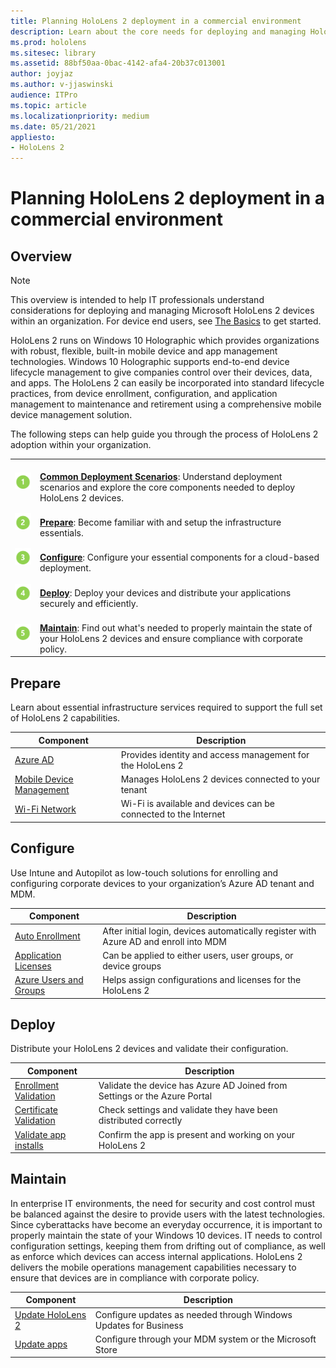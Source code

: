 ```yaml
---
title: Planning HoloLens 2 deployment in a commercial environment
description: Learn about the core needs for deploying and managing HoloLens in enterprise environments, including infrastructure, azure active directory, and mobile device management.
ms.prod: hololens
ms.sitesec: library
ms.assetid: 88bf50aa-0bac-4142-afa4-20b37c013001
author: joyjaz
ms.author: v-jjaswinski
audience: ITPro
ms.topic: article
ms.localizationpriority: medium
ms.date: 05/21/2021
appliesto:
- HoloLens 2
---
```

# Planning HoloLens 2 deployment in a commercial environment

## Overview
> [!NOTE]
> This overview is intended to help IT professionals understand considerations for deploying and managing Microsoft HoloLens 2 devices within an organization. For device end users, see [The Basics](hololens2-setup.md) to get started.

HoloLens 2 runs on Windows 10 Holographic which provides organizations with robust, flexible, built-in mobile device and app management technologies. Windows 10 Holographic supports end-to-end device lifecycle management to give companies control over their devices, data, and apps. The HoloLens 2 can easily be incorporated into standard lifecycle practices, from device enrollment, configuration, and application management to maintenance and retirement using a comprehensive mobile device management solution.

The following steps can help guide you through the process of HoloLens 2 adoption within your organization.

| | |
|--|--|
| ![Step 1](images/1green.png)| <br/> **[Common Deployment Scenarios](hololens-requirements.md)**: Understand deployment scenarios and explore the core components needed to deploy HoloLens 2 devices. |
| ![Step 2](images/2green.png)| <br/> **[Prepare](#prepare)**: Become familiar with and setup the infrastructure essentials. |
| ![Step 3](images/3green.png) | <br/> **[Configure](#configure)**: Configure your essential components for a cloud-based deployment. |
| ![Step 4](images/4green.png) | <br/> **[Deploy](#deploy)**: Deploy your devices and distribute your applications securely and efficiently. |
| ![Step 5](images/5green.png) | <br/> **[Maintain](#maintain)**: Find out what's needed to properly maintain the state of your HoloLens 2 devices and ensure compliance with corporate policy. |

## Prepare

Learn about essential infrastructure services required to support the full set of HoloLens 2 capabilities. 

| Component | Description |
|-----------|------------|
| [Azure AD](hololens-identity.md) | Provides identity and access management for the HoloLens 2  |
| [Mobile Device Management](hololens-mdm-configure.md)| Manages HoloLens 2 devices connected to your tenant  |
| [Wi-Fi Network](hololens-commercial-infrastructure.md)| Wi-Fi is available and devices can be connected to the Internet  |

## Configure

Use Intune and Autopilot as low-touch solutions for enrolling and configuring corporate devices to your organization’s Azure AD tenant and MDM.

| Component | Description |
|-----------|------------|
| [Auto Enrollment](hololens-enroll-mdm.md#auto-enrollment-in-mdm) | After initial login, devices automatically register with Azure AD and enroll into MDM  |
| [Application Licenses](app-deploy-overview.md)| Can be applied to either users, user groups, or device groups  |
| [Azure Users and Groups](hololens2-cloud-connected-configure.md#application-licenses) | Helps assign configurations and licenses for the HoloLens 2  |

## Deploy

Distribute your HoloLens 2 devices and validate their configuration. 

| Component | Description |
|-----------|------------|
| [Enrollment Validation](hololens2-corp-connected-deploy.md#enrollment-validation) | Validate the device has Azure AD Joined from Settings or the Azure Portal |
| [Certificate Validation](hololens2-corp-connected-deploy.md#wi-fi-certificate-validation) | Check settings and validate they have been distributed correctly |
| [Validate app installs](hololens2-corp-connected-deploy.md#validate-lob-app-install) | Confirm the app is present and working on your HoloLens 2 |

## Maintain

In enterprise IT environments, the need for security and cost control must be balanced against the desire to provide users with the latest technologies. Since cyberattacks have become an everyday occurrence, it is important to properly maintain the state of your Windows 10 devices. IT needs to control configuration settings, keeping them from drifting out of compliance, as well as enforce which devices can access internal applications. HoloLens 2 delivers the mobile operations management capabilities necessary to ensure that devices are in compliance with corporate policy.

| Component | Description |
|-----------|------------|
| [Update HoloLens 2](hololens-updates.md) | Configure updates as needed through Windows Updates for Business |
| [Update apps](app-deploy-overview.md) | Configure through your MDM system or the Microsoft Store

